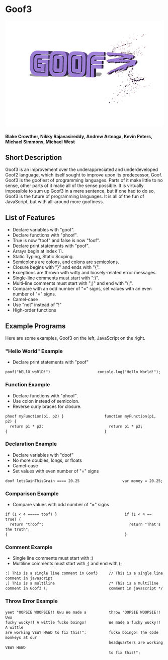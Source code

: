 # Goof3
![Logo](Goof3_Logo.png)
#### Blake Crowther, Nikky Rajavasireddy, Andrew Arteaga, Kevin Peters, Michael Simmons, Michael West

## Short Description
Goof3 is an improvement over the underappreciated and underdeveloped Goof2 language, which itself sought to improve upon its predecessor, Goof. Goof3 is the goofiest of programming languages. Parts of it make little to no sense, other parts of it make all of the sense possible. It is virtually impossible to sum up Goof3 in a mere sentence, but if one had to do so, Goof3 is the future of programming languages. It is all of the fun of JavaScript, but with all-around more goofiness.

## List of Features
* Declare variables with "goof". 
* Declare functions with "phoof".
* True is now "toof" and false is now "foof".
* Declare print statements with "poof".
* Arrays begin at index 11.
* Static Typing, Static Scoping.
* Semicolons are colons, and colons are semicolons.
* Closure begins with "}" and ends with "{".
* Exceptions are thrown with witty and loosely-related error messages.
* Single-line comments must start with ":)".
* Multi-line comments must start with ";)" and end with "(;".
* Compare with an odd number of "=" signs, set values with an even number of "=" signs.
* Camel-case
* Use "not" instead of "!"
* High-order functions

## Example Programs

Here are some examples, Goof3 on the left, JavaScript on the right.

### "Hello World" Example
- Declare print statements with "poof"

```
poof("hELlO woRlD!")                     console.log("Hello World!");
```
### Function Example
- Declare functions with "phoof".
- Use colon instead of semicolon.
- Reverse curly braces for closure. 
```
phoof myFunction(p1, p2) }                  function myFunction(p1, p2) {
  return p1 * p2:                             return p1 * p2;
{                                           }
```
### Declaration Example
- Declare variables with "doof"
- No more doubles, longs, or floats
- Camel-case
- Set values with even number of "=" signs

```
doof letsGainThisGrain ==== 20.25                   var money = 20.25;
```
### Comparison Example
- Compare values with odd number of "=" signs

```
if (1 < 4 ===== toof) }                              if (1 < 4 == true) {
  return "troof":                                      return "That's the truth";
{                                                    }
```

### Comment Example
- Single line comments must start with :)
- Multiline comments must start with ;) and end with (;

```
:) This is a single line comment in Goof3     // This is a single line comment in javascript
;) This is a multiline                        /* This is a multiline
comment in Goof3 (;                           comment in javascript */
```
### Throw Error Example
```
yeet "OOPSIE WOOPSIE!! Uwu We made a          throw "OOPSIE WOOPSIE!! Uwu
fucky wucky!! A wittle fucko boingo!          We made a fucky wucky!! A wittle 
are working VEWY HAWD to fix this!":          fucko boingo! The code monkeys at our
                                              headquarters are working VEWY HAWD
                                              to fix this!";
```